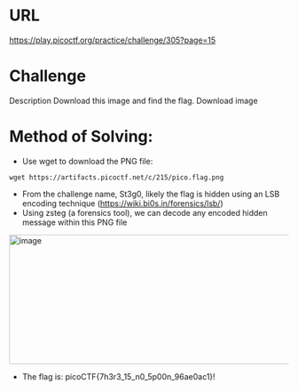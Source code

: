 # URL
https://play.picoctf.org/practice/challenge/305?page=15

# Challenge
Description
Download this image and find the flag.
Download image

# Method of Solving:
* Use wget to download the PNG file:
```
wget https://artifacts.picoctf.net/c/215/pico.flag.png 
```

* From the challenge name, St3g0, likely the flag is hidden using an LSB encoding technique (https://wiki.bi0s.in/forensics/lsb/)
* Using zsteg (a forensics tool), we can decode any encoded hidden message within this PNG file

<img width="1260" height="233" alt="image" src="https://github.com/user-attachments/assets/4aaf7350-fb86-4af7-8f61-5a2b78e35130" />

* The flag is: picoCTF{7h3r3_15_n0_5p00n_96ae0ac1}!
